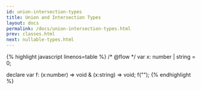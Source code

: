 ```yaml
---
id: union-intersection-types
title: Union and Intersection Types
layout: docs
permalink: /docs/union-intersection-types.html
prev: classes.html
next: nullable-types.html
---
```


{% highlight javascript linenos=table %}
/* @flow */
var x: number | string = 0;

declare var f: (x:number) => void & (x:string) => void;
f("");
{% endhighlight %}
